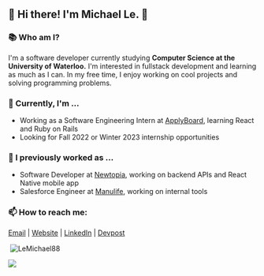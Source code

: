 ## 👋 Hi there! I'm Michael Le. 👋

### 📚 Who am I?
I'm a software developer currently studying **Computer Science at the University of Waterloo.** I'm interested in fullstack development and learning as much as I can. In my free time, I enjoy working on cool projects and solving programming problems.

### 🔨 Currently, I'm ...
- Working as a Software Engineering Intern at [ApplyBoard](https://www.applyboard.com/ "ApplyBoard"), learning React and Ruby on Rails
- Looking for Fall 2022 or Winter 2023 internship opportunities

### 🐰 I previously worked as ...
- Software Developer at [Newtopia](https://www.newtopia.com "Newtopia"), working on backend APIs and React Native mobile app
- Salesforce Engineer at [Manulife](https://www.manulife.ca/personal.html "Manulife"), working on internal tools

### 📫 How to reach me:
[Email](mailto:m42le@uwaterloo.ca "Email") | [Website](https://lemichael.xyz "Personal Website") | [LinkedIn](https://www.linkedin.com/in/lemichael88/ "LinkedIn") | [Devpost](https://devpost.com/LeMichael88 "Devpost")

<p>&nbsp;<img align="center" src="https://github-readme-stats.vercel.app/api?username=LeMichael88&show_icons=true&locale=en" alt="LeMichael88" /></p>

![](https://komarev.com/ghpvc/?username=LeMichael88&label=Profile+Views&color=red)

<!--
**LeMichael88/LeMichael88** is a ✨ _special_ ✨ repository because its `README.md` (this file) appears on your GitHub profile.

Here are some ideas to get you started:

- 🔭 I’m currently working on ...
- 🌱 I’m currently learning ...
- 👯 I’m looking to collaborate on ...
- 🤔 I’m looking for help with ...
- 💬 Ask me about ...
- 📫 How to reach me: ...
- 😄 Pronouns: ...
- ⚡ Fun fact: ...
-->
